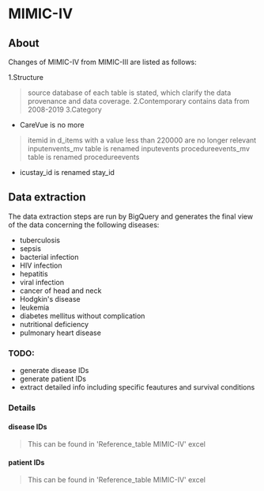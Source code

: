 # MIMIC-IV
## About
Changes of MIMIC-IV from MIMIC-III are listed as follows:

1.Structure
>source database of each table is stated, which clarify the data provenance and data coverage.
2.Contemporary
>contains data from 2008-2019
3.Category
* CareVue is no more
>itemid in d_items with a value less than 220000 are no longer relevant
>inputenvents_mv table is renamed inputevents
>procedureevents_mv table is renamed procedureevents
* icustay_id is renamed stay_id



## Data extraction
The data extraction steps are run by BigQuery and generates the final view of the data concerning the following diseases:
* tuberculosis
* sepsis
* bacterial infection
* HIV infection
* hepatitis
* viral infection
* cancer of head and neck
* Hodgkin's disease
* leukemia
* diabetes mellitus without complication
* nutritional deficiency
* pulmonary heart disease 

### TODO:
* generate disease IDs
* generate patient IDs
* extract detailed info including specific feautures and survival conditions

### Details
#### disease IDs
>This can be found in 'Reference_table MIMIC-IV' excel

#### patient IDs
>This can be found in 'Reference_table MIMIC-IV' excel
